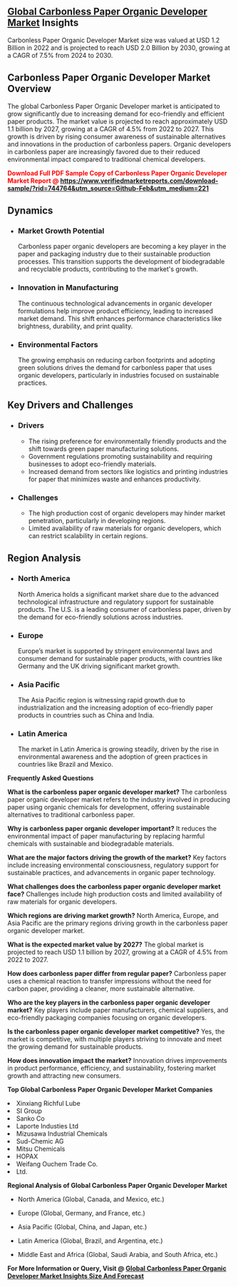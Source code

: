 <h2><a href="https://www.verifiedmarketreports.com/download-sample/?rid=744764&amp;utm_source=Github&amp;utm_medium=221" target="_blank">Global Carbonless Paper Organic Developer Market</a> Insights</h2><p>Carbonless Paper Organic Developer Market size was valued at USD 1.2 Billion in 2022 and is projected to reach USD 2.0 Billion by 2030, growing at a CAGR of 7.5% from 2024 to 2030.</p><p> <h2>Carbonless Paper Organic Developer Market Overview</h2> <p>The global Carbonless Paper Organic Developer market is anticipated to grow significantly due to increasing demand for eco-friendly and efficient paper products. The market value is projected to reach approximately USD 1.1 billion by 2027, growing at a CAGR of 4.5% from 2022 to 2027. This growth is driven by rising consumer awareness of sustainable alternatives and innovations in the production of carbonless papers. Organic developers in carbonless paper are increasingly favored due to their reduced environmental impact compared to traditional chemical developers.</p> <p><strong><p><span class=""><span style="color: #ff0000;"><strong>Download Full PDF Sample Copy of Carbonless Paper Organic Developer Market Report</strong> @ </span><a href="https://www.verifiedmarketreports.com/download-sample/?rid=744764&amp;utm_source=Github-Feb&amp;utm_medium=221" target="_blank">https://www.verifiedmarketreports.com/download-sample/?rid=744764&amp;utm_source=Github-Feb&amp;utm_medium=221</a></span></p></strong></p> <h2>Dynamics</h2> <ul> <li><h3>Market Growth Potential</h3> Carbonless paper organic developers are becoming a key player in the paper and packaging industry due to their sustainable production processes. This transition supports the development of biodegradable and recyclable products, contributing to the market's growth.</li> <li><h3>Innovation in Manufacturing</h3> The continuous technological advancements in organic developer formulations help improve product efficiency, leading to increased market demand. This shift enhances performance characteristics like brightness, durability, and print quality.</li> <li><h3>Environmental Factors</h3> The growing emphasis on reducing carbon footprints and adopting green solutions drives the demand for carbonless paper that uses organic developers, particularly in industries focused on sustainable practices.</li> </ul> <h2>Key Drivers and Challenges</h2> <ul> <li><h3>Drivers</h3> <ul> <li>The rising preference for environmentally friendly products and the shift towards green paper manufacturing solutions.</li> <li>Government regulations promoting sustainability and requiring businesses to adopt eco-friendly materials.</li> <li>Increased demand from sectors like logistics and printing industries for paper that minimizes waste and enhances productivity.</li> </ul> </li> <li><h3>Challenges</h3> <ul> <li>The high production cost of organic developers may hinder market penetration, particularly in developing regions.</li> <li>Limited availability of raw materials for organic developers, which can restrict scalability in certain regions.</li> </ul> </li> </ul> <h2>Region Analysis</h2> <ul> <li><h3>North America</h3> North America holds a significant market share due to the advanced technological infrastructure and regulatory support for sustainable products. The U.S. is a leading consumer of carbonless paper, driven by the demand for eco-friendly solutions across industries.</li> <li><h3>Europe</h3> Europe’s market is supported by stringent environmental laws and consumer demand for sustainable paper products, with countries like Germany and the UK driving significant market growth.</li> <li><h3>Asia Pacific</h3> The Asia Pacific region is witnessing rapid growth due to industrialization and the increasing adoption of eco-friendly paper products in countries such as China and India.</li> <li><h3>Latin America</h3> The market in Latin America is growing steadily, driven by the rise in environmental awareness and the adoption of green practices in countries like Brazil and Mexico.</li> </ul> <p><strong>Frequently Asked Questions</strong></p> <p><strong>What is the carbonless paper organic developer market?</strong> The carbonless paper organic developer market refers to the industry involved in producing paper using organic chemicals for development, offering sustainable alternatives to traditional carbonless paper.</p> <p><strong>Why is carbonless paper organic developer important?</strong> It reduces the environmental impact of paper manufacturing by replacing harmful chemicals with sustainable and biodegradable materials.</p> <p><strong>What are the major factors driving the growth of the market?</strong> Key factors include increasing environmental consciousness, regulatory support for sustainable practices, and advancements in organic paper technology.</p> <p><strong>What challenges does the carbonless paper organic developer market face?</strong> Challenges include high production costs and limited availability of raw materials for organic developers.</p> <p><strong>Which regions are driving market growth?</strong> North America, Europe, and Asia Pacific are the primary regions driving growth in the carbonless paper organic developer market.</p> <p><strong>What is the expected market value by 2027?</strong> The global market is projected to reach USD 1.1 billion by 2027, growing at a CAGR of 4.5% from 2022 to 2027.</p> <p><strong>How does carbonless paper differ from regular paper?</strong> Carbonless paper uses a chemical reaction to transfer impressions without the need for carbon paper, providing a cleaner, more sustainable alternative.</p> <p><strong>Who are the key players in the carbonless paper organic developer market?</strong> Key players include paper manufacturers, chemical suppliers, and eco-friendly packaging companies focusing on organic developers.</p> <p><strong>Is the carbonless paper organic developer market competitive?</strong> Yes, the market is competitive, with multiple players striving to innovate and meet the growing demand for sustainable products.</p> <p><strong>How does innovation impact the market?</strong> Innovation drives improvements in product performance, efficiency, and sustainability, fostering market growth and attracting new consumers.</p> </p><p><strong>Top Global Carbonless Paper Organic Developer Market Companies</strong></p><div data-test-id=""><p><li>Xinxiang Richful Lube</li><li> SI Group</li><li> Sanko Co</li><li> Laporte Industies Ltd</li><li> Mizusawa Industrial Chemicals</li><li> Sud-Chemic AG</li><li> Mitsu Chemicals</li><li> HOPAX</li><li> Weifang Ouchem Trade Co.</li><li> Ltd.</li></p><div><strong>Regional Analysis of&nbsp;Global Carbonless Paper Organic Developer Market</strong></div><ul><li dir="ltr"><p dir="ltr">North America&nbsp;(Global, Canada, and Mexico, etc.)</p></li><li dir="ltr"><p dir="ltr">Europe (Global, Germany, and France, etc.)</p></li><li dir="ltr"><p dir="ltr">Asia Pacific&nbsp;(Global, China, and Japan, etc.)</p></li><li dir="ltr"><p dir="ltr">Latin America&nbsp;(Global, Brazil, and Argentina, etc.)</p></li><li dir="ltr">Middle East and Africa&nbsp;(Global, Saudi Arabia, and South Africa, etc.)</li></ul><p><strong>For More Information or Query, Visit @&nbsp;</strong><strong><a href="https://www.verifiedmarketreports.com/product/carbonless-paper-organic-developer-market/?utm_source=Github&amp;utm_medium=221" target="_blank">Global Carbonless Paper Organic Developer Market Insights Size And Forecast</a></strong></p></div>
